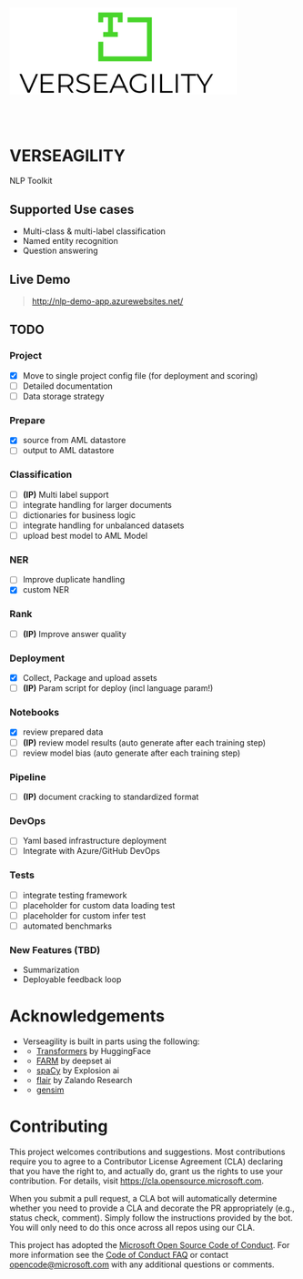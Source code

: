 <img src="demo/logo2.PNG" width="400" align="center"><br><br><br><br>

# VERSEAGILITY
NLP Toolkit

## Supported Use cases
- Multi-class & multi-label classification
- Named entity recognition
- Question answering

## Live Demo
> http://nlp-demo-app.azurewebsites.net/

## TODO
### Project
- [x] Move to single project config file (for deployment and scoring)
- [ ] Detailed documentation
- [ ] Data storage strategy
### Prepare
- [x] source from AML datastore
- [ ] output to AML datastore
### Classification
- [ ] **(IP)** Multi label support
- [ ] integrate handling for larger documents
- [ ] dictionaries for business logic
- [ ] integrate handling for unbalanced datasets
- [ ] upload best model to AML Model
### NER
- [ ] Improve duplicate handling
- [x] custom NER
### Rank
- [ ] **(IP)** Improve answer quality
### Deployment
- [x] Collect, Package and upload assets
- [ ] **(IP)** Param script for deploy (incl language param!)
### Notebooks
- [x] review prepared data
- [ ] **(IP)** review model results (auto generate after each training step)
- [ ] review model bias (auto generate after each training step)
### Pipeline
- [ ] **(IP)** document cracking to standardized format
### DevOps
- [ ] Yaml based infrastructure deployment
- [ ] Integrate with Azure/GitHub DevOps
### Tests
- [ ] integrate testing framework
- [ ] placeholder for custom data loading test
- [ ] placeholder for custom infer test
- [ ] automated benchmarks
### New Features (TBD)
- Summarization
- Deployable feedback loop

# Acknowledgements
- Verseagility is built in parts using the following:
- - [Transformers](https://github.com/huggingface/pytorch-transformers) by HuggingFace
- - [FARM](https://github.com/deepset-ai/FARM/) by deepset ai
- - [spaCy](https://github.com/explosion/spaCy/) by Explosion ai
- - [flair](https://github.com/flairNLP/flair/) by Zalando Research
- - [gensim](https://radimrehurek.com/gensim/)

# Contributing

This project welcomes contributions and suggestions.  Most contributions require you to agree to a
Contributor License Agreement (CLA) declaring that you have the right to, and actually do, grant us
the rights to use your contribution. For details, visit https://cla.opensource.microsoft.com.

When you submit a pull request, a CLA bot will automatically determine whether you need to provide
a CLA and decorate the PR appropriately (e.g., status check, comment). Simply follow the instructions
provided by the bot. You will only need to do this once across all repos using our CLA.

This project has adopted the [Microsoft Open Source Code of Conduct](https://opensource.microsoft.com/codeofconduct/).
For more information see the [Code of Conduct FAQ](https://opensource.microsoft.com/codeofconduct/faq/) or
contact [opencode@microsoft.com](mailto:opencode@microsoft.com) with any additional questions or comments.
